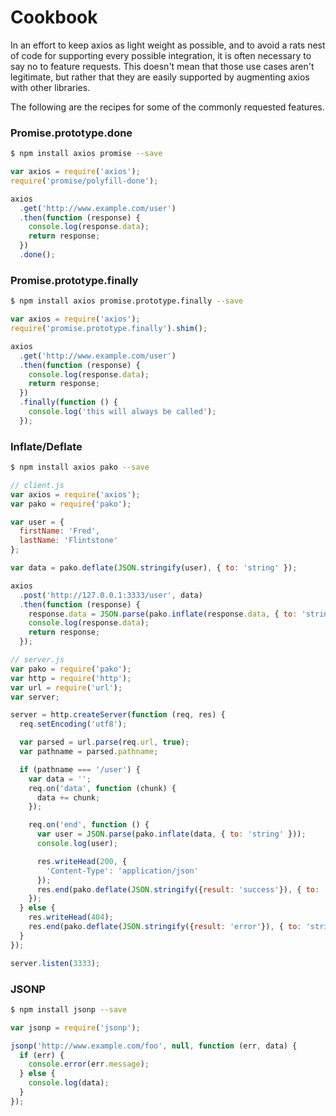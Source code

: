 # Cookbook

In an effort to keep axios as light weight as possible, and to avoid a rats nest of code for supporting every possible integration, it is often necessary to say no to feature requests. This doesn't mean that those use cases aren't legitimate, but rather that they are easily supported by augmenting axios with other libraries.

The following are the recipes for some of the commonly requested features.

### Promise.prototype.done

```bash
$ npm install axios promise --save
```

```js
var axios = require('axios');
require('promise/polyfill-done');

axios
  .get('http://www.example.com/user')
  .then(function (response) {
    console.log(response.data);
    return response;
  })
  .done();
```

### Promise.prototype.finally

```bash
$ npm install axios promise.prototype.finally --save
```

```js
var axios = require('axios');
require('promise.prototype.finally').shim();

axios
  .get('http://www.example.com/user')
  .then(function (response) {
    console.log(response.data);
    return response;
  })
  .finally(function () {
    console.log('this will always be called');
  });
```

### Inflate/Deflate

```bash
$ npm install axios pako --save
```

```js
// client.js
var axios = require('axios');
var pako = require('pako');

var user = {
  firstName: 'Fred',
  lastName: 'Flintstone'
};

var data = pako.deflate(JSON.stringify(user), { to: 'string' });

axios
  .post('http://127.0.0.1:3333/user', data)
  .then(function (response) {
    response.data = JSON.parse(pako.inflate(response.data, { to: 'string' }));
    console.log(response.data);
    return response;
  });
```

```js
// server.js
var pako = require('pako');
var http = require('http');
var url = require('url');
var server;

server = http.createServer(function (req, res) {
  req.setEncoding('utf8');

  var parsed = url.parse(req.url, true);
  var pathname = parsed.pathname;

  if (pathname === '/user') {
    var data = '';
    req.on('data', function (chunk) {
      data += chunk;
    });

    req.on('end', function () {
      var user = JSON.parse(pako.inflate(data, { to: 'string' }));
      console.log(user);

      res.writeHead(200, {
        'Content-Type': 'application/json'
      });
      res.end(pako.deflate(JSON.stringify({result: 'success'}), { to: 'string' }));
    });
  } else {
    res.writeHead(404);
    res.end(pako.deflate(JSON.stringify({result: 'error'}), { to: 'string' }));
  }
});

server.listen(3333);
```

### JSONP

```bash
$ npm install jsonp --save
```

```js
var jsonp = require('jsonp');

jsonp('http://www.example.com/foo', null, function (err, data) {
  if (err) {
    console.error(err.message);
  } else {
    console.log(data);
  }
});
```
